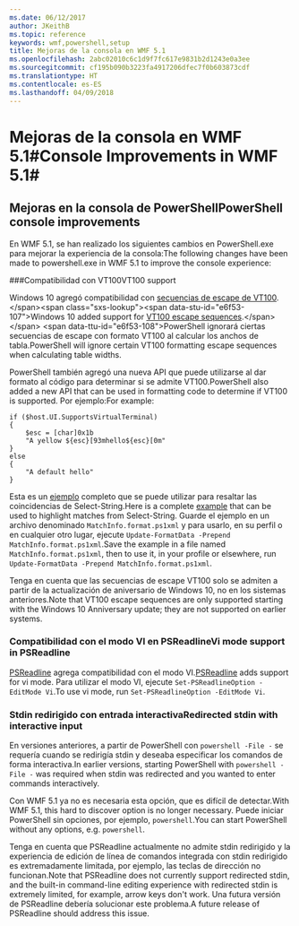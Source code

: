 ```yaml
---
ms.date: 06/12/2017
author: JKeithB
ms.topic: reference
keywords: wmf,powershell,setup
title: Mejoras de la consola en WMF 5.1
ms.openlocfilehash: 2abc02010c6c1d9f7fc617e9831b2d1243e0a3ee
ms.sourcegitcommit: cf195b090b3223fa4917206dfec7f0b603873cdf
ms.translationtype: HT
ms.contentlocale: es-ES
ms.lasthandoff: 04/09/2018
---
```

# <a name="console-improvements-in-wmf-51"></a><span data-ttu-id="e6f53-103">Mejoras de la consola en WMF 5.1#</span><span class="sxs-lookup"><span data-stu-id="e6f53-103">Console Improvements in WMF 5.1#</span></span>

## <a name="powershell-console-improvements"></a><span data-ttu-id="e6f53-104">Mejoras en la consola de PowerShell</span><span class="sxs-lookup"><span data-stu-id="e6f53-104">PowerShell console improvements</span></span>

<span data-ttu-id="e6f53-105">En WMF 5.1, se han realizado los siguientes cambios en PowerShell.exe para mejorar la experiencia de la consola:</span><span class="sxs-lookup"><span data-stu-id="e6f53-105">The following changes have been made to powershell.exe in WMF 5.1 to improve the console experience:</span></span>

###<a name="vt100-support"></a><span data-ttu-id="e6f53-106">Compatibilidad con VT100</span><span class="sxs-lookup"><span data-stu-id="e6f53-106">VT100 support</span></span>

<span data-ttu-id="e6f53-107">Windows 10 agregó compatibilidad con [secuencias de escape de VT100](https://msdn.microsoft.com/en-us/library/windows/desktop/mt638032(v=vs.85).aspx).</span><span class="sxs-lookup"><span data-stu-id="e6f53-107">Windows 10 added support for [VT100 escape sequences](https://msdn.microsoft.com/en-us/library/windows/desktop/mt638032(v=vs.85).aspx).</span></span>
<span data-ttu-id="e6f53-108">PowerShell ignorará ciertas secuencias de escape con formato VT100 al calcular los anchos de tabla.</span><span class="sxs-lookup"><span data-stu-id="e6f53-108">PowerShell will ignore certain VT100 formatting escape sequences when calculating table widths.</span></span>

<span data-ttu-id="e6f53-109">PowerShell también agregó una nueva API que puede utilizarse al dar formato al código para determinar si se admite VT100.</span><span class="sxs-lookup"><span data-stu-id="e6f53-109">PowerShell also added a new API that can be used in formatting code to determine if VT100 is supported.</span></span>
<span data-ttu-id="e6f53-110">Por ejemplo:</span><span class="sxs-lookup"><span data-stu-id="e6f53-110">For example:</span></span>

```
if ($host.UI.SupportsVirtualTerminal)
{
    $esc = [char]0x1b
    "A yellow ${esc}[93mhello${esc}[0m"
}
else
{
    "A default hello"
}
```
<span data-ttu-id="e6f53-111">Esta es un [ejemplo](https://gist.github.com/lzybkr/dcb973dccd54900b67783c48083c28f7) completo que se puede utilizar para resaltar las coincidencias de Select-String.</span><span class="sxs-lookup"><span data-stu-id="e6f53-111">Here is a complete [example](https://gist.github.com/lzybkr/dcb973dccd54900b67783c48083c28f7) that can be used to highlight matches from Select-String.</span></span>
<span data-ttu-id="e6f53-112">Guarde el ejemplo en un archivo denominado `MatchInfo.format.ps1xml` y para usarlo, en su perfil o en cualquier otro lugar, ejecute `Update-FormatData -Prepend MatchInfo.format.ps1xml`.</span><span class="sxs-lookup"><span data-stu-id="e6f53-112">Save the example in a file named `MatchInfo.format.ps1xml`, then to use it, in your profile or elsewhere, run `Update-FormatData -Prepend MatchInfo.format.ps1xml`.</span></span>

<span data-ttu-id="e6f53-113">Tenga en cuenta que las secuencias de escape VT100 solo se admiten a partir de la actualización de aniversario de Windows 10, no en los sistemas anteriores.</span><span class="sxs-lookup"><span data-stu-id="e6f53-113">Note that VT100 escape sequences are only supported starting with the Windows 10 Anniversary update; they are not supported on earlier systems.</span></span>

### <a name="vi-mode-support-in-psreadline"></a><span data-ttu-id="e6f53-114">Compatibilidad con el modo VI en PSReadline</span><span class="sxs-lookup"><span data-stu-id="e6f53-114">Vi mode support in PSReadline</span></span>

<span data-ttu-id="e6f53-115">[PSReadline](https://github.com/lzybkr/PSReadLine) agrega compatibilidad con el modo VI.</span><span class="sxs-lookup"><span data-stu-id="e6f53-115">[PSReadline](https://github.com/lzybkr/PSReadLine) adds support for vi mode.</span></span> <span data-ttu-id="e6f53-116">Para utilizar el modo VI, ejecute `Set-PSReadlineOption -EditMode Vi`.</span><span class="sxs-lookup"><span data-stu-id="e6f53-116">To use vi mode, run `Set-PSReadlineOption -EditMode Vi`.</span></span>

### <a name="redirected-stdin-with-interactive-input"></a><span data-ttu-id="e6f53-117">Stdin redirigido con entrada interactiva</span><span class="sxs-lookup"><span data-stu-id="e6f53-117">Redirected stdin with interactive input</span></span>

<span data-ttu-id="e6f53-118">En versiones anteriores, a partir de PowerShell con `powershell -File -` se requería cuando se redirigía stdin y deseaba especificar los comandos de forma interactiva.</span><span class="sxs-lookup"><span data-stu-id="e6f53-118">In earlier versions, starting PowerShell with `powershell -File -` was required when stdin was redirected and you wanted to enter commands interactively.</span></span>

<span data-ttu-id="e6f53-119">Con WMF 5.1 ya no es necesaria esta opción, que es difícil de detectar.</span><span class="sxs-lookup"><span data-stu-id="e6f53-119">With WMF 5.1, this hard to discover option is no longer necessary.</span></span>
<span data-ttu-id="e6f53-120">Puede iniciar PowerShell sin opciones, por ejemplo, `powershell`.</span><span class="sxs-lookup"><span data-stu-id="e6f53-120">You can start PowerShell without any options, e.g. `powershell`.</span></span>

<span data-ttu-id="e6f53-121">Tenga en cuenta que PSReadline actualmente no admite stdin redirigido y la experiencia de edición de línea de comandos integrada con stdin redirigido es extremadamente limitada, por ejemplo, las teclas de dirección no funcionan.</span><span class="sxs-lookup"><span data-stu-id="e6f53-121">Note that PSReadline does not currently support redirected stdin, and the built-in command-line editing experience with redirected stdin is extremely limited, for example, arrow keys don't work.</span></span>
<span data-ttu-id="e6f53-122">Una futura versión de PSReadline debería solucionar este problema.</span><span class="sxs-lookup"><span data-stu-id="e6f53-122">A future release of PSReadline should address this issue.</span></span>